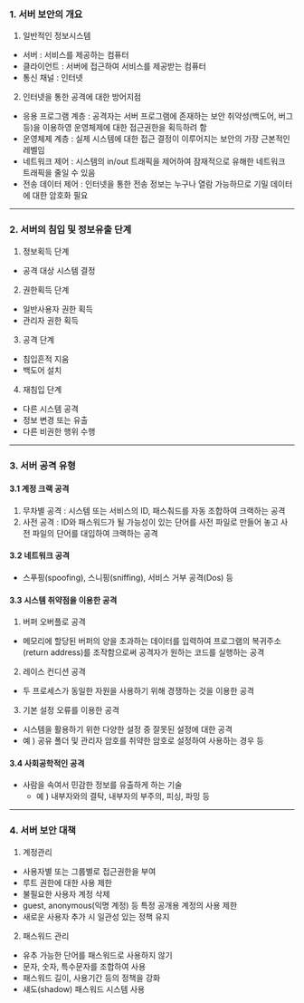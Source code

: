 ### 1. 서버 보안의 개요

1. 일반적인 정보시스템

- 서버 : 서비스를 제공하는 컴퓨터
- 클라이언트 : 서버에 접근하여 서비스를 제공받는 컴퓨터
- 통신 채널 : 인터넷

2. 인터넷을 통한 공격에 대한 방어지점

- 응용 프로그램 계층 : 공격자는 서버 프로그램에 존재하는 보안 취약성(백도어, 버그 등)을 이용하영 운영체제에 대한 접근권한을 획득하려 함
- 운영체제 계층 : 실제 시스템에 대한 접근 결정이 이루어지는 보안의 가장 근본적인 레벨임
- 네트워크 제어 : 시스템의 in/out 트래픽을 제어하여 잠재적으로 유해한 네트워크 트래픽을 줄일 수 있음
- 전송 데이터 제어 : 인터넷을 통한 전송 정보는 누구나 열람 가능하므로 기밀 데이터에 대한 암호화 필요

---

### 2. 서버의 침입 및 정보유출 단계

1. 정보획득 단계

- 공격 대상 시스템 결정

2. 권한획득 단계

- 일반사용자 권한 획득
- 관리자 권한 획득

3. 공격 단계

- 침입흔적 지움
- 백도어 설치

4. 재침입 단계

- 다른 시스템 공격
- 정보 변경 또는 유출
- 다른 비권한 행위 수행

---

### 3. 서버 공격 유형

#### 3.1 계정 크랙 공격

1. 무차별 공격 : 시스템 또는 서비스의 ID, 패스춰드를 자동 조합하여 크랙하는 공격
2. 사전 공격 : ID와 패스워드가 될 가능성이 있는 단어를 사전 파일로 만들어 놓고 사전 파일의 단어를 대입하여 크랙하는 공격

#### 3.2 네트워크 공격

- 스푸핑(spoofing), 스니핑(sniffing), 서비스 거부 공격(Dos) 등

#### 3.3 시스템 취약점을 이용한 공격

1. 버퍼 오버플로 공격

- 메모리에 할당된 버퍼의 양을 초과하는 데이터를 입력하여 프로그램의 복귀주소(return address)를 조작함으로써 공격자가 원하는 코드를 실행하는 공격

2. 레이스 컨디션 공격

- 두 프로세스가 동일한 자원을 사용하기 위해 경쟁하는 것을 이용한 공격

3. 기본 설정 오류를 이용한 공격

- 시스템을 활용하기 위한 다양한 설정 중 잘못된 설정에 대한 공격
- 예 ) 공유 폴더 및 관리자 암호를 취약한 암호로 설정하여 사용하는 경우 등

#### 3.4 사회공학적인 공격

- 사람을 속여서 민감한 정보를 유출하게 하는 기술
  - 예 ) 내부자와의 결탁, 내부자의 부주의, 피싱, 파밍 등

---

### 4. 서버 보안 대책

1. 계정관리

- 사용자별 또는 그룹별로 접근권한을 부여
- 루트 권한에 대한 사용 제한
- 불필요한 사용자 계정 삭제
- guest, anonymous(익명 계정) 등 특정 공개용 계정의 사용 제한
- 새로운 사용자 추가 시 일관성 있는 정책 유지

2. 패스워드 관리

- 유추 가능한 단어를 패스워드로 사용하지 않기
- 문자, 숫자, 특수문자를 조합하여 사용
- 패스워드 길이, 사용기간 등의 정책을 강화
- 섀도(shadow) 패스워드 시스템 사용
